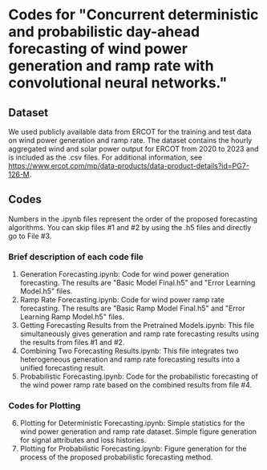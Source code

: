 # Codes for "Concurrent deterministic and probabilistic day-ahead forecasting of wind power generation and ramp rate with convolutional neural networks."

  ## Dataset
  We used publicly available data from ERCOT for the training and test data on wind power generation and ramp rate. The dataset contains the hourly aggregated wind and solar power output for ERCOT from 2020 to 2023 and is included as the .csv files.
  For additional information, see https://www.ercot.com/mp/data-products/data-product-details?id=PG7-126-M.
  
  ## Codes
  Numbers in the .ipynb files represent the order of the proposed forecasting algorithms. You can skip files #1 and #2 by using the .h5 files and directly go to File #3.

  ### Brief description of each code file
  1. Generation Forecasting.ipynb: Code for wind power generation forecasting. The results are "Basic Model Final.h5" and "Error Learning Model.h5" files.
  2. Ramp Rate Forecasting.ipynb: Code for wind power ramp rate forecasting. The results are "Basic Ramp Model Final.h5" and "Error Learning Ramp Model.h5" files.
  3. Getting Forecasting Results from the Pretrained Models.ipynb: This file simultaneously gives generation and ramp rate forecasting results using the results from files #1 and #2.
  4. Combining Two Forecasting Results.ipynb: This file integrates two heterogeneous generation and ramp rate forecasting results into a unified forecasting result.
  5. Probabilistic Forecasting.ipynb: Code for the probabilistic forecasting of the wind power ramp rate based on the combined results from file #4.

  ### Codes for Plotting
  6. Plotting for Deterministic Forecasting.ipynb: Simple statistics for the wind power generation and ramp rate dataset. Simple figure generation for signal attributes and loss histories.
  7. Plotting for Probabilistic Forecasting.ipynb: Figure generation for the process of the proposed probabilistic forecasting method.
